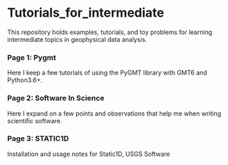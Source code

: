 # Tutorials_for_intermediate

This repository holds examples, tutorials, and toy problems for learning intermediate topics in geophysical data analysis. 

### Page 1: Pygmt ###
Here I keep a few tutorials of using the PyGMT library with GMT6 and Python3.6+. 

### Page 2: Software In Science ###
Here I expand on a few points and observations that help me when writing scientific software. 

### Page 3: STATIC1D ###
Installation and usage notes for Static1D, USGS Software

